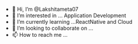 - 👋 Hi, I’m @Lakshitameta07
- 👀 I’m interested in ... Application Development 
- 🌱 I’m currently learning ...ReactNative and Cloud
- 💞️ I’m looking to collaborate on ...
- 📫 How to reach me ...

<!---
Lakshitameta07/Lakshitameta07 is a ✨ special ✨ repository because its `README.md` (this file) appears on your GitHub profile.
You can click the Preview link to take a look at your changes.
--->
